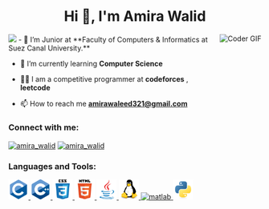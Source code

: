 <h1 align="center">Hi 👋, I'm Amira Walid</h1>
<a href="https://github.com/DenverCoder1/readme-typing-svg"><img src="https://camo.githubusercontent.com/c9d451df6491c875a1195f9c4a90c4c46bd54d6c22dfe39cbe37f6fc395d5bbc/68747470733a2f2f726561646d652d747970696e672d7376672e6865726f6b756170702e636f6d3f666f6e743d54696d652b4e65772b526f6d616e26636f6c6f723d2532334338424532352673697a653d32352663656e7465723d74727565267643656e7465723d747275652677696474683d363030266865696768743d313030266c696e65733d436f6d70757465722b536369656e63652b53747564656e743b436f6d70657469746976652b50726f6772616d6d65723b" data-canonical-src="https://readme-typing-svg.herokuapp.com?font=Time+New+Roman&amp;color=%23C8BE25&amp;size=25&amp;center=true&amp;vCenter=true&amp;width=600&amp;height=100&amp;lines=Computer+Science+Student;Competitive+Programmer;" style="max-width: 100%;"></a>
<img align="right" src="https://camo.githubusercontent.com/bdf64db7ecc488c26bedeca8dd6a4909eecb2f05b2d06698c14013fab5b4e5cf/68747470733a2f2f692e696d6775722e636f6d2f6d5649723230372e676966" alt="Coder GIF" height="280" data-canonical-src="https://i.imgur.com/mVIr207.gif" style="max-width: 100%; display: inline-block;" data-target="animated-image.originalImage">
- 🔭 I’m Junior at **Faculty of Computers & Informatics at Suez Canal University.**

- 🌱 I’m currently learning **Computer Science**

- 👨‍💻 I am a competitive programmer at **codeforces** , **leetcode**

- 📫 How to reach me **amirawaleed321@gmail.com**

<h3 align="left">Connect with me:</h3>


<p align="left">
<a href="https://www.linkedin.com/in/amira-walid" target="blank"><img align="center" src="https://raw.githubusercontent.com/rahuldkjain/github-profile-readme-generator/master/src/images/icons/Social/linked-in-alt.svg" alt="amira_walid" height="30" width="40" /></a>
<a href="https://codeforces.com/profile/amira_walid" target="blank"><img align="center" src="https://raw.githubusercontent.com/rahuldkjain/github-profile-readme-generator/master/src/images/icons/Social/codeforces.svg" alt="amira_walid" height="30" width="40" /></a>
</p>

<h3 align="left">Languages and Tools:</h3>
<p align="left"> <a href="https://www.cprogramming.com/" target="_blank" rel="noreferrer"> <img src="https://raw.githubusercontent.com/devicons/devicon/master/icons/c/c-original.svg" alt="c" width="40" height="40"/> </a> <a href="https://www.w3schools.com/cpp/" target="_blank" rel="noreferrer"> <img src="https://raw.githubusercontent.com/devicons/devicon/master/icons/cplusplus/cplusplus-original.svg" alt="cplusplus" width="40" height="40"/> </a> <a href="https://www.w3schools.com/css/" target="_blank" rel="noreferrer"> <img src="https://raw.githubusercontent.com/devicons/devicon/master/icons/css3/css3-original-wordmark.svg" alt="css3" width="40" height="40"/> </a> <a href="https://www.w3.org/html/" target="_blank" rel="noreferrer"> <img src="https://raw.githubusercontent.com/devicons/devicon/master/icons/html5/html5-original-wordmark.svg" alt="html5" width="40" height="40"/> </a> <a href="https://www.java.com" target="_blank" rel="noreferrer"> <img src="https://raw.githubusercontent.com/devicons/devicon/master/icons/java/java-original.svg" alt="java" width="40" height="40"/> </a> <a href="https://www.linux.org/" target="_blank" rel="noreferrer"> <img src="https://raw.githubusercontent.com/devicons/devicon/master/icons/linux/linux-original.svg" alt="linux" width="40" height="40"/> </a> <a href="https://www.mathworks.com/" target="_blank" rel="noreferrer"> <img src="https://upload.wikimedia.org/wikipedia/commons/2/21/Matlab_Logo.png" alt="matlab" width="40" height="40"/> </a> <a href="https://www.python.org" target="_blank" rel="noreferrer"> <img src="https://raw.githubusercontent.com/devicons/devicon/master/icons/python/python-original.svg" alt="python" width="40" height="40"/> </a> </p>

